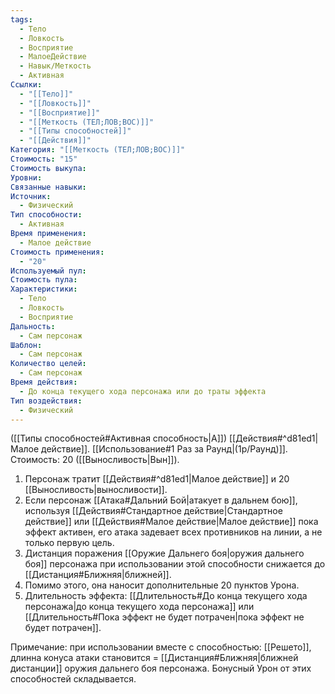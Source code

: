 ```yaml
---
tags:
  - Тело
  - Ловкость
  - Восприятие
  - МалоеДействие
  - Навык/Меткость
  - Активная
Ссылки:
  - "[[Тело]]"
  - "[[Ловкость]]"
  - "[[Восприятие]]"
  - "[[Меткость (ТЕЛ;ЛОВ;ВОС)]]"
  - "[[Типы способностей]]"
  - "[[Действия]]"
Категория: "[[Меткость (ТЕЛ;ЛОВ;ВОС)]]"
Стоимость: "15"
Стоимость выкупа:
Уровни:
Связанные навыки:
Источник:
  - Физический
Тип способности:
  - Активная
Время применения:
  - Малое действие
Стоимость применения:
  - "20"
Используемый пул:
Стоимость пула:
Характеристики:
  - Тело
  - Ловкость
  - Восприятие
Дальность:
  - Сам персонаж
Шаблон:
  - Сам персонаж
Количество целей:
  - Сам персонаж
Время действия:
  - До конца текущего хода персонажа или до траты эффекта
Тип воздействия:
  - Физический
---
```

([[Типы способностей#Активная способность|А]]) [[Действия#^d81ed1|Малое действие]]. [[Использование#1 Раз за Раунд|(1р/Раунд)]]. Стоимость: 20 ([[Выносливость|Вын]]).

1. Персонаж тратит [[Действия#^d81ed1|Малое действие]] и 20 [[Выносливость|выносливости]]. 
2. Если персонаж [[Атака#Дальний Бой|атакует в дальнем бою]], используя [[Действия#Стандартное действие|Стандартное действие]] или [[Действия#Малое действие|Малое действие]] пока эффект активен, его атака задевает всех противников на линии, а не только первую цель. 
3. Дистанция поражения [[Оружие Дальнего боя|оружия дальнего боя]] персонажа при использовании этой способности снижается до [[Дистанция#Ближняя|ближней]].
4. Помимо этого, она наносит дополнительные 20 пунктов Урона. 
5. Длительность эффекта: [[Длительность#До конца текущего хода персонажа|до конца текущего хода персонажа]] или [[Длительность#Пока эффект не будет потрачен|пока эффект не будет потрачен]]. 

Примечание: при использовании вместе с способностью: [[Решето]], длинна конуса атаки становится = [[Дистанция#Ближняя|ближней дистанции]] оружия дальнего боя персонажа. Бонусный Урон от этих способностей складывается. 

